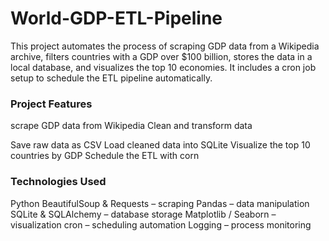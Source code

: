 # World-GDP-ETL-Pipeline
This project automates the process of scraping GDP data from a Wikipedia archive, filters countries with a GDP over $100 billion, stores the data in a local database, and visualizes the top 10 economies.
It includes a cron job setup to schedule the ETL pipeline automatically.

### Project Features
scrape GDP data from Wikipedia
Clean and transform data

Save raw data as CSV
Load cleaned data into SQLite
Visualize the top 10 countries by GDP
Schedule the ETL with corn

### Technologies Used
Python
BeautifulSoup & Requests – scraping
Pandas – data manipulation
SQLite & SQLAlchemy – database storage
Matplotlib / Seaborn – visualization
cron – scheduling automation
Logging – process monitoring
